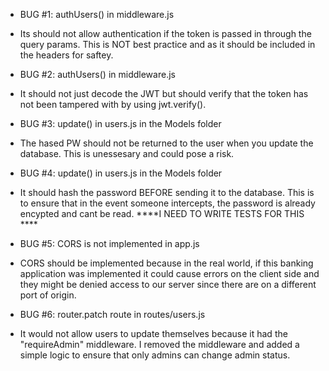 - BUG #1: authUsers() in middleware.js
- Its should not allow authentication if the token is passed in through the query params. This is NOT best practice and as it should be included in the headers for saftey. 


- BUG #2: authUsers() in middleware.js
- It should not just decode the JWT but should verify that the token has not been tampered with by using jwt.verify(). 

- BUG #3: update() in users.js in the Models folder
- The hased PW should not be returned to the user when you update the database. This is unessesary and could pose a risk. 


- BUG #4: update() in users.js in the Models folder
- It should hash the password BEFORE sending it to the database. This is to ensure that in the event someone intercepts, the password is already encypted and cant be read. ****I NEED TO WRITE TESTS FOR THIS ****


- BUG #5: CORS is not implemented in app.js
- CORS should be implemented because in the real world, if this banking application was implemented it could cause errors on the client side and they might be denied access to our server since there are on a different port of origin.   


- BUG #6: router.patch route in routes/users.js
- It would not allow users to update themselves because it had the "requireAdmin" middleware. I removed the middleware and added a simple logic to ensure that only admins can change admin status. 